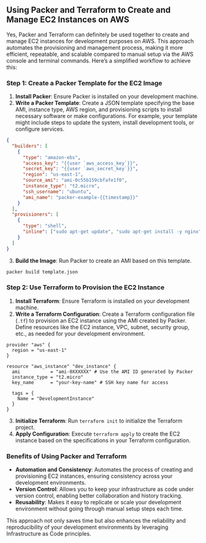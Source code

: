 ## Using Packer and Terraform to Create and Manage EC2 Instances on AWS

Yes, Packer and Terraform can definitely be used together to create and manage EC2 instances for development purposes on AWS. This approach automates the provisioning and management process, making it more efficient, repeatable, and scalable compared to manual setup via the AWS console and terminal commands. Here’s a simplified workflow to achieve this:

### Step 1: Create a Packer Template for the EC2 Image

1. **Install Packer**: Ensure Packer is installed on your development machine.
2. **Write a Packer Template**: Create a JSON template specifying the base AMI, instance type, AWS region, and provisioning scripts to install necessary software or make configurations. For example, your template might include steps to update the system, install development tools, or configure services.

```json
{
  "builders": [
    {
      "type": "amazon-ebs",
      "access_key": "{{user `aws_access_key`}}",
      "secret_key": "{{user `aws_secret_key`}}",
      "region": "us-east-1",
      "source_ami": "ami-0c55b159cbfafe1f0",
      "instance_type": "t2.micro",
      "ssh_username": "ubuntu",
      "ami_name": "packer-example-{{timestamp}}"
    }
  ],
  "provisioners": [
    {
      "type": "shell",
      "inline": ["sudo apt-get update", "sudo apt-get install -y nginx"]
    }
  ]
}
```

3. **Build the Image**: Run Packer to create an AMI based on this template.

```bash
packer build template.json
```

### Step 2: Use Terraform to Provision the EC2 Instance

1. **Install Terraform**: Ensure Terraform is installed on your development machine.
2. **Write a Terraform Configuration**: Create a Terraform configuration file (`.tf`) to provision an EC2 instance using the AMI created by Packer. Define resources like the EC2 instance, VPC, subnet, security group, etc., as needed for your development environment.

```hcl
provider "aws" {
  region = "us-east-1"
}

resource "aws_instance" "dev_instance" {
  ami           = "ami-0XXXXXX" # Use the AMI ID generated by Packer
  instance_type = "t2.micro"
  key_name      = "your-key-name" # SSH key name for access

  tags = {
    Name = "DevelopmentInstance"
  }
}
```

3. **Initialize Terraform**: Run `terraform init` to initialize the Terraform project.
4. **Apply Configuration**: Execute `terraform apply` to create the EC2 instance based on the specifications in your Terraform configuration.

### Benefits of Using Packer and Terraform

- **Automation and Consistency**: Automates the process of creating and provisioning EC2 instances, ensuring consistency across your development environments.
- **Version Control**: Allows you to keep your infrastructure as code under version control, enabling better collaboration and history tracking.
- **Reusability**: Makes it easy to replicate or scale your development environment without going through manual setup steps each time.

This approach not only saves time but also enhances the reliability and reproducibility of your development environments by leveraging Infrastructure as Code principles.

